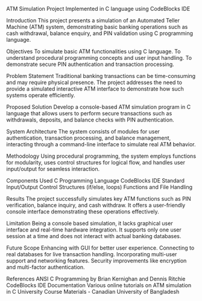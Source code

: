 ATM Simulation Project
Implemented in C language using CodeBlocks IDE

Introduction
This project presents a simulation of an Automated Teller Machine (ATM) system, demonstrating basic banking operations such as cash withdrawal, balance enquiry, and PIN validation using C programming language.

Objectives
To simulate basic ATM functionalities using C language.
To understand procedural programming concepts and user input handling.
To demonstrate secure PIN authentication and transaction processing.

Problem Statement
Traditional banking transactions can be time-consuming and may require physical presence. The project addresses the need to provide a simulated interactive ATM interface to demonstrate how such systems operate efficiently.

Proposed Solution
Develop a console-based ATM simulation program in C language that allows users to perform secure transactions such as withdrawals, deposits, and balance checks with PIN authentication.

System Architecture
The system consists of modules for user authentication, transaction processing, and balance management, interacting through a command-line interface to simulate real ATM behavior.

Methodology
Using procedural programming, the system employs functions for modularity, uses control structures for logical flow, and handles user input/output for seamless interaction.

Components Used
C Programming Language
CodeBlocks IDE
Standard Input/Output
Control Structures (if/else, loops)
Functions and File Handling

Results
The project successfully simulates key ATM functions such as PIN verification, balance inquiry, and cash withdraw. It offers a user-friendly console interface demonstrating these operations effectively.

Limitation
Being a console based simulation, it lacks graphical user interface and real-time hardware integration. It supports only one user session at a time and does not interact with actual banking databases.

Future Scope
Enhancing with GUI for better user experience.
Connecting to real databases for live transaction handling.
Incorporating multi-user support and networking features.
Security improvements like encryption and multi-factor authentication.

References
ANSI C Programming by Brian Kernighan and Dennis Ritchie
CodeBlocks IDE Documentation
Various online tutorials on ATM simulation in C
University Course Materials - Canadian University of Bangladesh
